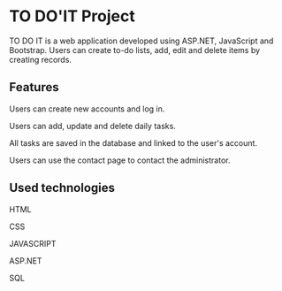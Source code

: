 
# TO DO'IT Project

TO DO IT is a web application developed using ASP.NET, JavaScript and Bootstrap. Users can create to-do lists, add, edit and delete items by creating records.


## Features

Users can create new accounts and log in.

Users can add, update and delete daily tasks.

All tasks are saved in the database and linked to the user's account.

Users can use the contact page to contact the administrator.

## Used technologies

HTML

CSS

JAVASCRIPT

ASP.NET

SQL

  
